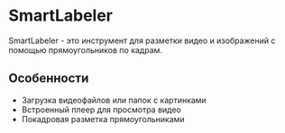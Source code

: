 # SmartLabeler

SmartLabeler - это инструмент для разметки видео и изображений с помощью прямоугольников по кадрам.

## Особенности

- Загрузка видеофайлов или папок с картинками
- Встроенный плеер для просмотра видео
- Покадровая разметка прямоугольниками
